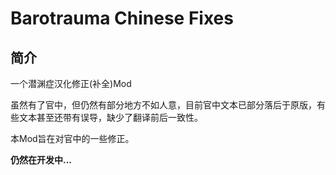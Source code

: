 # Barotrauma Chinese Fixes
## 简介 

一个潜渊症汉化修正(补全)Mod

虽然有了官中，但仍然有部分地方不如人意，目前官中文本已部分落后于原版，有些文本甚至还带有误导，缺少了翻译前后一致性。

本Mod旨在对官中的一些修正。

**仍然在开发中...**
